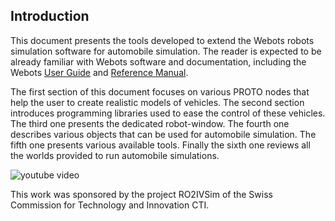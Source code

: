 ## Introduction

This document presents the tools developed to extend the Webots robots simulation software for automobile simulation.
The reader is expected to be already familiar with Webots software and documentation, including the Webots [User Guide](../guide/index.md) and [Reference Manual](../reference/index.md).

The first section of this document focuses on various PROTO nodes that help the user to create realistic models of vehicles.
The second section introduces programming libraries used to ease the control of these vehicles.
The third one presents the dedicated robot-window.
The fourth one describes various objects that can be used for automobile simulation.
The fifth one presents various available tools.
Finally the sixth one reviews all the worlds provided to run automobile simulations.

![youtube video](https://www.youtube.com/watch?v=RhzZ6Ao6Shc&t)


This work was sponsored by the project RO2IVSim of the Swiss Commission for Technology and Innovation CTI.
